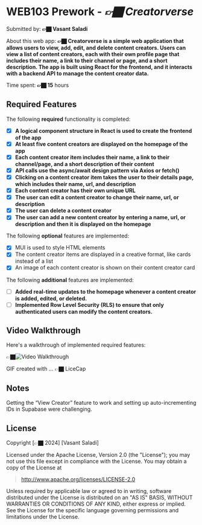 # WEB103 Prework - _👉🏿 Creatorverse_

Submitted by: **👉🏿 Vasant Saladi**

About this web app: **👉🏿 Creatorverse is a simple web application that allows users to view, add, edit, and delete content creators. Users can view a list of content creators, each with their own profile page that includes their name, a link to their channel or page, and a short description. The app is built using React for the frontend, and it interacts with a backend API to manage the content creator data.**

Time spent: **👉🏿 15** hours

## Required Features

The following **required** functionality is completed:

<!-- 👉🏿👉🏿👉🏿 Make sure to check off completed functionality below -->

- [x] **A logical component structure in React is used to create the frontend of the app**
- [x] **At least five content creators are displayed on the homepage of the app**
- [x] **Each content creator item includes their name, a link to their channel/page, and a short description of their content**
- [x] **API calls use the async/await design pattern via Axios or fetch()**
- [x] **Clicking on a content creator item takes the user to their details page, which includes their name, url, and description**
- [x] **Each content creator has their own unique URL**
- [x] **The user can edit a content creator to change their name, url, or description**
- [x] **The user can delete a content creator**
- [x] **The user can add a new content creator by entering a name, url, or description and then it is displayed on the homepage**

The following **optional** features are implemented:

- [x] MUI is used to style HTML elements
- [x] The content creator items are displayed in a creative format, like cards instead of a list
- [x] An image of each content creator is shown on their content creator card

The following **additional** features are implemented:

- [ ] **Added real-time updates to the homepage whenever a content creator is added, edited, or deleted.**
- [ ] **Implemented Row Level Security (RLS) to ensure that only authenticated users can modify the content creators.**

## Video Walkthrough

Here's a walkthrough of implemented required features:

👉🏿<img src='https://i.imgur.com/SoaF3I2.gif' title='Video Walkthrough' width='' alt='Video Walkthrough' />

<!-- Replace this with whatever GIF tool you used! -->

GIF created with ... 👉🏿 LiceCap

## Notes

Getting the “View Creator” feature to work and setting up auto-incrementing IDs in Supabase were challenging.

## License

Copyright [👉🏿 2024] [Vasant Saladi]

Licensed under the Apache License, Version 2.0 (the "License"); you may not use this file except in compliance with the License. You may obtain a copy of the License at

> http://www.apache.org/licenses/LICENSE-2.0

Unless required by applicable law or agreed to in writing, software distributed under the License is distributed on an "AS IS" BASIS, WITHOUT WARRANTIES OR CONDITIONS OF ANY KIND, either express or implied. See the License for the specific language governing permissions and limitations under the License.

